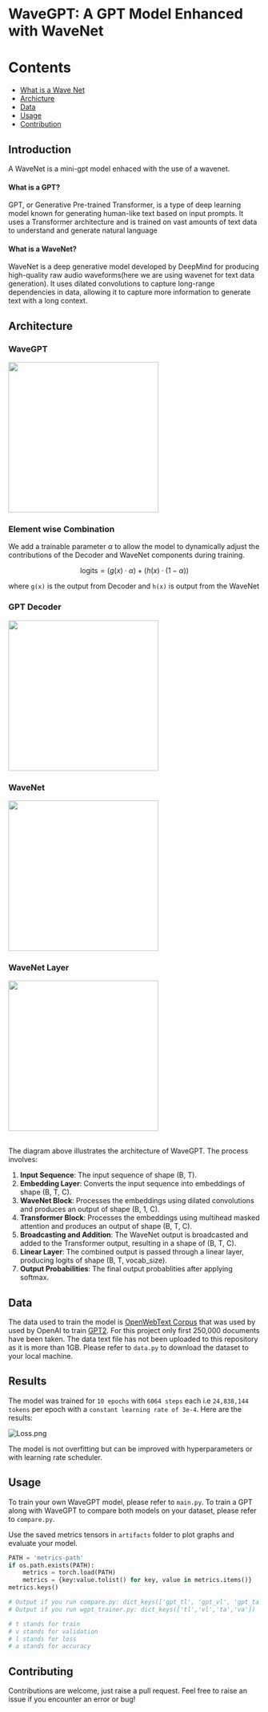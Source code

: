 # WaveGPT: A GPT Model Enhanced with WaveNet

# Contents
- [What is a Wave Net](#Introduction)
- [Archicture](#architecture)
- [Data](#data)
- [Usage](#usage)
- [Contribution](#contributing)


## Introduction

A WaveNet is a mini-gpt model enhaced with the use of a wavenet.

#### What is a GPT?  
 GPT, or Generative Pre-trained Transformer, is a type of deep learning model known for generating human-like text based on input prompts. It uses a Transformer architecture and is trained on vast amounts of text data to understand and generate natural language

#### What is a WaveNet?  
 WaveNet is a deep generative model developed by DeepMind for producing high-quality raw audio waveforms(here we are using wavenet for text data generation). It uses dilated convolutions to capture long-range dependencies in data, allowing it to capture more information to generate text with a long context.


## Architecture

### WaveGPT
<img src="img/wavegpt_.jpg" width=300><br>
    

### Element wise Combination

We add a trainable parameter $\alpha$ to allow the model to dynamically adjust the contributions of the Decoder and WaveNet components during training. 

$$\text{logits} = (g(x) \cdot \alpha) + (h(x) \cdot (1 - \alpha))$$

where `g(x)` is the output from Decoder and `h(x)` is output from the WaveNet


### GPT Decoder
<img src="img/decoder_.png" width=300><br>


### WaveNet
<img src="img/WaveNet.png" width=300><br>


### WaveNet Layer
<img src="img/WaveNetLayer.png" width=300><br><br>


The diagram above illustrates the architecture of WaveGPT. The process involves:

1. **Input Sequence**: The input sequence of shape (B, T).
2. **Embedding Layer**: Converts the input sequence into embeddings of shape (B, T, C).
3. **WaveNet Block**: Processes the embeddings using dilated convolutions and produces an output of shape (B, 1, C).
4. **Transformer Block**: Processes the embeddings using multihead masked attention and produces an output of shape (B, T, C).
5. **Broadcasting and Addition**: The WaveNet output is broadcasted and added to the Transformer output, resulting in a shape of (B, T, C).
6. **Linear Layer**: The combined output is passed through a linear layer, producing logits of shape (B, T, vocab_size).
7. **Output Probabilities**: The final output probablities after applying softmax.


## Data

The data used to train the model is [OpenWebText Corpus](https://huggingface.co/datasets/Skylion007/openwebtext) that was used by used by OpenAI to train [GPT2](https://d4mucfpksywv.cloudfront.net/better-language-models/language_models_are_unsupervised_multitask_learners.pdf). For this project only first 250,000 documents have been taken. The data text file has not been uploaded to this repository as it is more than 1GB. Please refer to `data.py` to download the dataset to your local machine.

## Results

The model was trained for `10 epochs` with `6064 steps` each i.e `24,838,144 tokens` per epoch with a `constant learning rate of 3e-4`. Here are the results:

![Loss.png](img/Loss.png)

The model is not overfitting but can be improved with hyperparameters or with learning rate scheduler.

## Usage

To train your own WaveGPT model, please refer to `main.py`. To train a GPT along with WaveGPT to compare both models on your dataset, please refer to `compare.py`. 

Use the saved metrics tensors in `artifacts` folder to plot graphs and evaluate your model.
```python
PATH = 'metrics-path'
if os.path.exists(PATH):
    metrics = torch.load(PATH)
    metrics = {key:value.tolist() for key, value in metrics.items()}
metrics.keys()

# Output if you run compare.py: dict_keys(['gpt_tl', 'gpt_vl', 'gpt_ta', 'gpt_va', 'wave_tl', 'wave_vl', 'wave_ta', 'wave_va'])
# Output if you run wgpt_trainer.py: dict_keys(['tl','vl','ta','va'])

# t stands for train
# v stands for validation
# l stands for loss
# a stands for accuracy
```


## Contributing

Contributions are welcome, just raise a pull request. Feel free to raise an issue if you encounter an error or bug!